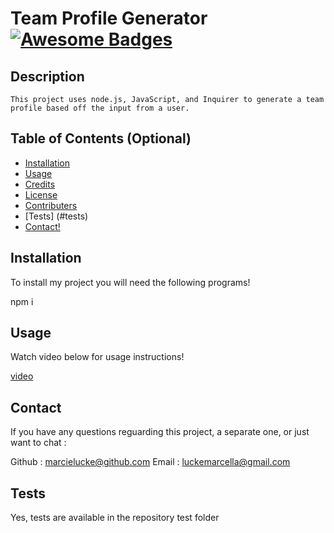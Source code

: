 # Team Profile Generator   [![Awesome Badges](https://img.shields.io/badge/badges-awesome-green.svg)](https://github.com/Naereen/badges)


## Description

    This project uses node.js, JavaScript, and Inquirer to generate a team profile based off the input from a user.

    


## Table of Contents (Optional)



- [Installation](#installation)
- [Usage](#usage)
- [Credits](#credits)
- [License](#license)
- [Contributers](#contributors)
- [Tests] (#tests)
- [Contact!](#Contact)

## Installation

To install my project you will need the following programs! 

 npm i

## Usage

Watch video below for usage instructions!

[video](https://drive.google.com/file/d/1oD99nIexCZt1S0LIQroiWYHo9voJdZr6/preview")
 


## Contact

If you have any questions reguarding this project, a separate one, or just want to chat :

Github : marcielucke@github.com
Email : luckemarcella@gmail.com

## Tests

 Yes, tests are available in the repository test folder


